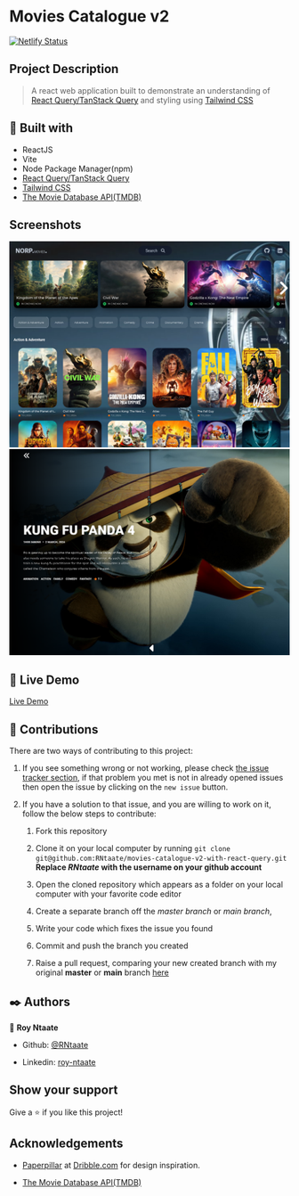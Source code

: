 # Movies Catalogue v2

[![Netlify Status](https://api.netlify.com/api/v1/badges/0afdb8c8-5a36-4bbd-bdbe-76ddbe9b4ccb/deploy-status)](https://app.netlify.com/sites/norp-movies/deploys)

## Project Description

> A react web application built to demonstrate an understanding of [React Query/TanStack Query](https://tanstack.com/query/latest/docs/framework/react/overview) and styling using [Tailwind CSS](https://tailwindcss.com/)

## 🔧 Built with

- ReactJS
- Vite
- Node Package Manager(npm)
- [React Query/TanStack Query](https://tanstack.com/query/latest/docs/framework/react/overview)
- [Tailwind CSS](https://tailwindcss.com/)
- [The Movie Database API(TMDB)](https://www.themoviedb.org/documentation/api)

## Screenshots

![](/public/movies_react_query_screenshot1.png)
![](/public/movies_react_query_screenshot2.png)

## 🔴 Live Demo

[Live Demo](https://norp-movies.netlify.app)

## 🤝 Contributions

There are two ways of contributing to this project:

1. If you see something wrong or not working, please check [the issue tracker section](https://github.com/RNtaate/movies-catalogue-v2-with-react-query/issues), if that problem you met is not in already opened issues then open the issue by clicking on the `new issue` button.

2. If you have a solution to that issue, and you are willing to work on it, follow the below steps to contribute:

   1. Fork this repository

   1. Clone it on your local computer by running `git clone git@github.com:RNtaate/movies-catalogue-v2-with-react-query.git` **Replace _RNtaate_ with the username on your github account**
   1. Open the cloned repository which appears as a folder on your local computer with your favorite code editor
   1. Create a separate branch off the _master branch_ or _main branch_,
   1. Write your code which fixes the issue you found
   1. Commit and push the branch you created
   1. Raise a pull request, comparing your new created branch with my original **master** or **main** branch [here](https://github.com/RNtaate/movies-catalogue-v2-with-react-query)

## ✒️ Authors

👤 **Roy Ntaate**

- Github: [@RNtaate](https://github.com/RNtaate)

- Linkedin: [roy-ntaate](https://linkedin.com/in/roy-ntaate)

## Show your support

Give a ⭐️ if you like this project!

## Acknowledgements

- [Paperpillar](https://dribbble.com/paperpillar) at [Dribble.com](https://dribble.com/paperpillar) for design inspiration.

- [The Movie Database API(TMDB)](https://developer.themoviedb.org/docs/getting-started)

